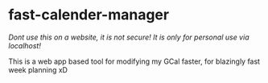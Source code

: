# fast-calender-manager
*Dont use this on a website, it is not secure! It is only for personal use via localhost!*

This is a web app based tool for modifying my GCal faster, for blazingly fast week planning xD
